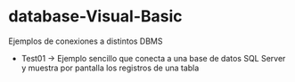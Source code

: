 # database-Visual-Basic
Ejemplos de conexiones a distintos DBMS
<ul>
  <li>Test01 -> Ejemplo sencillo que conecta a una base de datos SQL Server y muestra por pantalla los registros de una tabla</li>
</ul>
